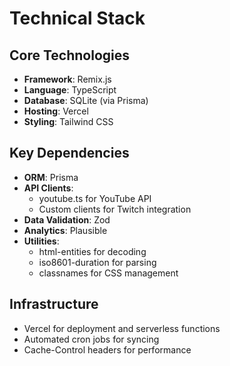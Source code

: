 # Technical Stack

## Core Technologies

- **Framework**: Remix.js
- **Language**: TypeScript
- **Database**: SQLite (via Prisma)
- **Hosting**: Vercel
- **Styling**: Tailwind CSS

## Key Dependencies

- **ORM**: Prisma
- **API Clients**:
  - youtube.ts for YouTube API
  - Custom clients for Twitch integration
- **Data Validation**: Zod
- **Analytics**: Plausible
- **Utilities**:
  - html-entities for decoding
  - iso8601-duration for parsing
  - classnames for CSS management

## Infrastructure

- Vercel for deployment and serverless functions
- Automated cron jobs for syncing
- Cache-Control headers for performance
